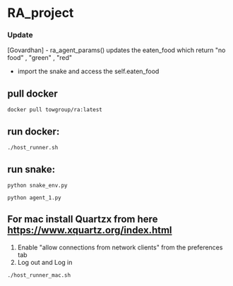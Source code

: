 # RA_project
### Update
[Govardhan] - ra_agent_params() updates the eaten_food which return "no food" , "green" , "red"
- import the snake and access the self.eaten_food
## pull docker

`docker pull towgroup/ra:latest`

## run docker:

`./host_runner.sh`

## run snake:

`python snake_env.py`

`python agent_1.py`

## For mac install Quartzx from here https://www.xquartz.org/index.html

1. Enable "allow connections from network clients" from the preferences tab
2. Log out and Log in

`./host_runner_mac.sh`